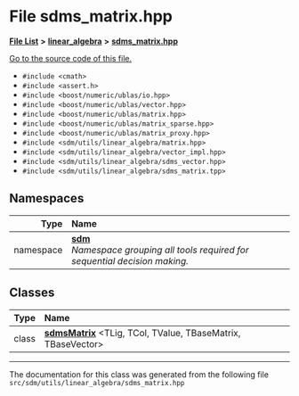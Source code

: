 
# File sdms\_matrix.hpp

<link rel="stylesheet" href="https://cdnjs.cloudflare.com/ajax/libs/KaTeX/0.5.1/katex.min.css">
<link rel="stylesheet" href="https://cdn.jsdelivr.net/github-markdown-css/2.2.1/github-markdown.css"/>



[**File List**](files.md) **>** [**linear\_algebra**](dir_f6794c324212297d566732725cbf26ea.md) **>** [**sdms\_matrix.hpp**](sdms__matrix_8hpp.md)

[Go to the source code of this file.](sdms__matrix_8hpp_source.md)



* `#include <cmath>`
* `#include <assert.h>`
* `#include <boost/numeric/ublas/io.hpp>`
* `#include <boost/numeric/ublas/vector.hpp>`
* `#include <boost/numeric/ublas/matrix.hpp>`
* `#include <boost/numeric/ublas/matrix_sparse.hpp>`
* `#include <boost/numeric/ublas/matrix_proxy.hpp>`
* `#include <sdm/utils/linear_algebra/matrix.hpp>`
* `#include <sdm/utils/linear_algebra/vector_impl.hpp>`
* `#include <sdm/utils/linear_algebra/sdms_vector.hpp>`
* `#include <sdm/utils/linear_algebra/sdms_matrix.tpp>`









## Namespaces

| Type | Name |
| ---: | :--- |
| namespace | [**sdm**](namespacesdm.md) <br>_Namespace grouping all tools required for sequential decision making._  |

## Classes

| Type | Name |
| ---: | :--- |
| class | [**sdmsMatrix**](classsdm_1_1sdmsMatrix.md) &lt;TLig, TCol, TValue, TBaseMatrix, TBaseVector&gt;<br> |














------------------------------
The documentation for this class was generated from the following file `src/sdm/utils/linear_algebra/sdms_matrix.hpp`